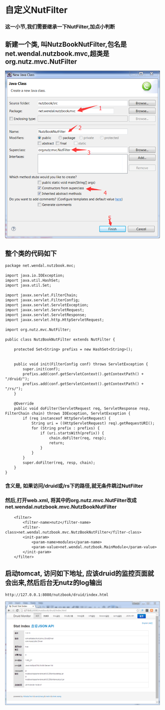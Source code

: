 # 自定义NutFilter

### 这一小节,我们需要继承一下NutFilter,加点小判断

## 新建一个类, 叫NutzBookNutFilter,包名是net.wendal.nutzbook.mvc,超类是org.nutz.mvc.NutFilter

![新建一个类叫NutzBookNutFilter](images/new_nutzbook_nutzfilter.png)

## 整个类的代码如下

```
package net.wendal.nutzbook.mvc;

import java.io.IOException;
import java.util.HashSet;
import java.util.Set;

import javax.servlet.FilterChain;
import javax.servlet.FilterConfig;
import javax.servlet.ServletException;
import javax.servlet.ServletRequest;
import javax.servlet.ServletResponse;
import javax.servlet.http.HttpServletRequest;

import org.nutz.mvc.NutFilter;

public class NutzBookNutFilter extends NutFilter {
	
	protected Set<String> prefixs = new HashSet<String>();
	
	
	public void init(FilterConfig conf) throws ServletException {
		super.init(conf);
		prefixs.add(conf.getServletContext().getContextPath() + "/druid/");
		prefixs.add(conf.getServletContext().getContextPath() + "/rs/");
	}

	@Override
	public void doFilter(ServletRequest req, ServletResponse resp, FilterChain chain) throws IOException, ServletException {
		if (req instanceof HttpServletRequest) {
			String uri = ((HttpServletRequest) req).getRequestURI();
			for (String prefix : prefixs) {
				if (uri.startsWith(prefix)) {
					chain.doFilter(req, resp);
					return;
				}
			}
		}
		super.doFilter(req, resp, chain);
	}
}

```

### 含义是, 如果访问/druid或/rs下的路径,就无条件跳过NutFilter

### 然后,打开web.xml, 将其中的org.nutz.mvc.NutFilter改成net.wendal.nutzbook.mvc.NutzBookNutFilter

```
	<filter>
		<filter-name>nutz</filter-name>
		<filter-class>net.wendal.nutzbook.mvc.NutzBookNutFilter</filter-class>
		<init-param>
			<param-name>modules</param-name>
			<param-value>net.wendal.nutzbook.MainModule</param-value>
		</init-param>
	</filter>
```

## 启动tomcat, 访问如下地址, 应该druid的监控页面就会出来,然后后台无nutz的log输出

```
http://127.0.0.1:8080/nutzbook/druid/index.html
```

![Druid监控页面初探](images/druid_monitor.png)